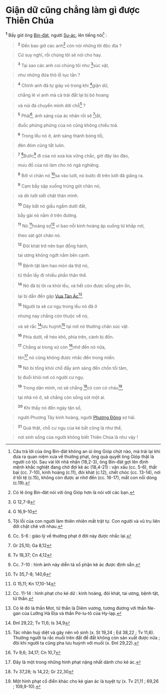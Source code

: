 # Giận dữ cũng chẳng làm gì được Thiên Chúa
<sup><b>1</b></sup> Bấy giờ ông [Bin-đát](), người [Su-ác](), lên tiếng nói[^1] :


> <sup><b>2</b></sup> Đến bao giờ các anh[^2] còn nói những lời độc địa ?
>


> Cứ suy nghĩ, rồi chúng tôi sẽ nói cho hay.
>


> <sup><b>3</b></sup> Tại sao các anh coi chúng tôi như [^1*]súc vật,
>


> như những đứa thô lỗ tục tằn ?
>


> <sup><b>4</b></sup> Chính anh đã tự giày vò trong khi [^2*]giận dữ,
>


> chẳng lẽ vì anh mà cả trái đất lại bị bỏ hoang
>


> và núi đá chuyển mình dời chỗ[^3] ?
>


> <sup><b>5</b></sup> Phải[^4], ánh sáng của ác nhân rồi sẽ [^3*]tắt,
>


> đuốc phừng phừng của nó cũng không chiếu toả.
>


> <sup><b>6</b></sup> Trong lều nó ở, ánh sáng thành bóng tối,
>


> đèn đóm cũng tắt luôn.
>


> <sup><b>7</b></sup> [^4*]Bước[^5] đi của nó xưa kia vững chắc, giờ đây lảo đảo,
>


> mưu đồ của nó làm cho nó ngả nghiêng.
>


> <sup><b>8</b></sup> Bởi vì chân nó [^5*]sa vào lưới, nó bước đi trên lưới đã giăng ra.
>


> <sup><b>9</b></sup> Cạm bẫy sập xuống trúng gót chân nó,
>


> và dò lưới siết chặt thân mình.
>


> <sup><b>10</b></sup> Dây bắt nó giấu ngầm dưới đất,
>


> bẫy gài nó nằm ở trên đường.
>


> <sup><b>11</b></sup> Nó [^6*]hoảng sợ[^6] vì bao nỗi kinh hoàng ập xuống từ khắp nơi,
>


> theo sát gót chân nó.
>


> <sup><b>12</b></sup> Đói khát trở nên bạn đồng hành,
>


> tai ương không ngớt nằm bên cạnh.
>


> <sup><b>13</b></sup> Bệnh tật làm hao mòn da thịt nó,
>


> tử thần lấy đi nhiều phần thân thể.
>


> <sup><b>14</b></sup> Nó đã bị lôi ra khỏi lều, và hết còn được sống yên ổn,
>


> lại bị dẫn đến gặp [Vua Tàn Ác]()[^7].
>


> <sup><b>15</b></sup> Người ta sẽ cư ngụ trong lều nó đã ở
>


> nhưng nay chẳng còn thuộc về nó,
>


> và sẽ rắc [^7*]lưu huỳnh[^8] tại nơi nó thường chăn súc vật.
>


> <sup><b>16</b></sup> Phía dưới, rễ héo khô, phía trên, cành bị đốn.
>


> <sup><b>17</b></sup> Chẳng ai trong xứ còn [^8*]nhớ đến nó nữa,
>


> tên[^9] nó cũng không được nhắc đến trong miền.
>


> <sup><b>18</b></sup> Nó bị tống khỏi chỗ đầy ánh sáng đến chốn tối tăm,
>


> bị đuổi khỏi nơi có người cư ngụ.
>


> <sup><b>19</b></sup> Trong dân mình, nó sẽ chẳng [^9*]có con có cháu[^10],
>


> tại nhà nó ở, sẽ chẳng còn sống sót một ai.
>


> <sup><b>20</b></sup> Khi thấy nó đến ngày tận số,
>


> người Phương Tây kinh hoàng, người [Phương Đông]() sợ hãi.
>


> <sup><b>21</b></sup> Quả thật, chỗ cư ngụ của kẻ bất công là như thế,
>


> nơi sinh sống của người không biết Thiên Chúa là như vậy !
>

[^1]: Câu trả lời của ông Bin-đát không an ủi ông Gióp chút nào, mà trái lại khi đưa ra quan niệm xưa về thưởng phạt, ông quả quyết ông Gióp thật là người có tội. Sau vài lời nhã nhặn (18,2-3), ông Bin-đát gợi lên định mệnh khắc nghiệt đang chờ đợi kẻ ác (18,4-21) : vận xấu (cc. 5-6), thất bại (cc. 7-10), kinh hoàng (c.11), đói khát (c.12), chết chóc (cc. 13-14), nơi ở tồi tệ (c.15), không còn được ai nhớ đến (cc. 16-17), mất con nối dòng (c.19).
[^2]: Có lẽ ông Bin-đát nói với ông Gióp hơn là nói với các bạn.
[^3]: Tội lỗi của con người làm thiên nhiên mất trật tự. Con người và vũ trụ liên đới chặt chẽ với nhau.
[^4]: Cc. 5-6 : giáo lý về thưởng phạt ở đời này được nhắc lại.
[^5]: Cc. 7-10 : hình ảnh này diễn tả số phận kẻ ác được định sẵn.
[^6]: Cc. 11-14 : hình phạt cho kẻ dữ : kinh hoàng, đói khát, tai ương, bệnh tật, tử thần.
[^7]: Có lẽ đó là thần Mot, tử thần là Diêm vương, tương đương với thần Ne-gan của Lưỡng Hà Địa và thần Pơ-lu-tô của Hy-lạp.
[^8]: Tác nhân huỷ diệt và gây nên vô sinh (x. St 19,24 ; Ed 38,22 ; Tv 11,6). Thường người ta rắc muối trên đất để đất không còn sản xuất được nữa ; đôi khi người ta cũng pha lưu huỳnh với muối (x. Đnl 29,22).
[^9]: Đây là một trong những hình phạt nặng nhất dành cho kẻ ác.
[^10]: Một hình phạt cổ điển khác cho kẻ gian ác là tuyệt tự (x. Tv 21,11 ; 69,26 ; 109,9-10).
[^1*]: G 12,7-8
[^2*]: G 16,9-10
[^3*]: Gr 25,10; Ga 8,12
[^4*]: Tv 18,37; Cn 4,12
[^5*]: Tv 35,7-8; 140,6
[^6*]: G 15,11; Kn 17,10-14
[^7*]: Đnl 29,22; Tv 11,6; Is 34,9
[^8*]: Tv 9,6; 34,17; Cn 10,7
[^9*]: Tv 37,28; Is 14,22; Gr 22,30